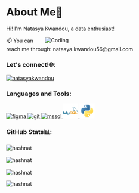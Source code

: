 <h1 align="left">About Me👋</h1>
<p align="left">Hi! I'm Natasya Kwandou, a data enthusiast!  </p>
<img align="right" alt="Coding" width="400" src="https://intellipaat.com/blog/wp-content/uploads/2015/07/Big-Data.gif">
<p align= "left">📫 You can reach me through: natasya.kwandou56@gmail.com </p>





<h3 align="left"> Let's connect!🌐:</h3>
<p align="left">
<a href="https://linkedin.com/in/natasyakwandou" target="blank"><img align="center" src="https://raw.githubusercontent.com/rahuldkjain/github-profile-readme-generator/master/src/images/icons/Social/linked-in-alt.svg" alt="natasyakwandou" height="20" width="30" /></a>
</p>

<h3 align="left">Languages and Tools:</h3>
<p align="left"> <a href="https://www.figma.com/" target="_blank" rel="noreferrer"> <img src="https://www.vectorlogo.zone/logos/figma/figma-icon.svg" alt="figma" width="40" height="40"/> </a> <a href="https://git-scm.com/" target="_blank" rel="noreferrer"> <img src="https://www.vectorlogo.zone/logos/git-scm/git-scm-icon.svg" alt="git" width="40" height="40"/> </a> <a href="https://www.microsoft.com/en-us/sql-server" target="_blank" rel="noreferrer"> <img src="https://www.svgrepo.com/show/303229/microsoft-sql-server-logo.svg" alt="mssql" width="40" height="40"/> </a> <a href="https://www.mysql.com/" target="_blank" rel="noreferrer"> <img src="https://raw.githubusercontent.com/devicons/devicon/master/icons/mysql/mysql-original-wordmark.svg" alt="mysql" width="40" height="40"/> </a> <a href="https://www.python.org" target="_blank" rel="noreferrer"> <img src="https://raw.githubusercontent.com/devicons/devicon/master/icons/python/python-original.svg" alt="python" width="40" height="40"/> </a> 
</p>




<h3 align="left">GitHub Stats📊:</h3>

<p><img align="center" src="https://github-readme-streak-stats.herokuapp.com/?user=hashnat&" alt="hashnat" /></p>
<p><img align="center" src="https://github-readme-stats.vercel.app/api?username=hashnat&show_icons=true&locale=en" alt="hashnat" /></p>
<p><img align="center" src="https://github-readme-stats.vercel.app/api/top-langs?username=hashnat&show_icons=true&locale=en&layout=compact" alt="hashnat" /></p>


<p align="left"> <img src="https://komarev.com/ghpvc/?username=hashnat&label=Profile%20views&color=0e75b6&style=flat" alt="hashnat" /> </p>
